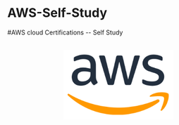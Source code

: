 # AWS-Self-Study
#AWS cloud Certifications -- Self  Study  

<p style="text-align: center;">
    <br />
    <img src="https://github.com/arafdewann/AWS-Self-Study/blob/main/aws.png" alt="AWS" style="width: 250px; height: auto;" />
</p>
